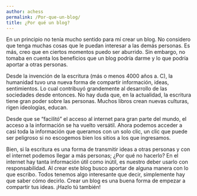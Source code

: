 ```yaml
---
author: achess
permalink: /Por-que-un-blog/
title: ¿Por qué un blog?
---
```


En un principio no tenía mucho sentido para mí crear un blog. No considero que tenga muchas cosas que le puedan interesar a las demás personas. Es más, creo que en ciertos momentos puedo ser aburrido. Sin embargo, no tomaba en cuenta los beneficios que un blog podría darme y lo que podría aportar a otras personas. 

Desde la invención de la escritura (más o menos 4000 años a. C), la humanidad tuvo una nueva forma de compartir información, ideas, sentimientos. Lo cual contribuyó grandemente al desarrollo de las sociedades desde entonces. No hay duda que, en la actualidad, la escritura tiene gran poder sobre las personas. Muchos libros crean nuevas culturas, rigen ideologías, educan.

Desde que se “facilitó” el acceso al internet para gran parte del mundo, el acceso a la información se ha vuelto versátil. Ahora podemos acceder a casi toda la información que queramos con un solo clic, un clic que puede ser peligroso si no escogemos bien los sitios a los que ingresamos.    

Bien, si la escritura es una forma de transmitir ideas a otras personas y con el internet podemos llegar a más personas; ¿Por qué no hacerlo? En el internet hay tanta información útil como inútil, es nuestro deber usarlo con responsabilidad. Al crear este blog busco aportar de alguna manera con lo que escribo.  Todos tenemos algo interesante que decir, simplemente hay que saber cómo decirlo. Crear un blog es una buena forma de empezar a compartir tus ideas. ¡Hazlo tú también!
